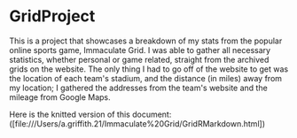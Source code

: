 # GridProject
This is a project that showcases a breakdown of my stats from the popular online sports game, Immaculate Grid. I was able to gather all necessary statistics, whether personal or game related, straight from the archived grids on the website. The only thing I had to go off of the website to get was the location of each team's stadium, and the distance (in miles) away from my location; I gathered the addresses from the team's website and the mileage from Google Maps.

Here is the knitted version of this document: ([file:///Users/a.griffith.21/Immaculate%20Grid/GridRMarkdown.html])
